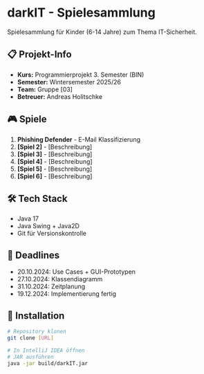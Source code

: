 # darkIT - Spielesammlung

Spielesammlung für Kinder (6-14 Jahre) zum Thema IT-Sicherheit.

## 📋 Projekt-Info
- **Kurs:** Programmierprojekt 3. Semester (BIN)
- **Semester:** Wintersemester 2025/26
- **Team:** Gruppe [03]
- **Betreuer:** Andreas Holitschke

## 🎮 Spiele
1. **Phishing Defender** - E-Mail Klassifizierung
2. **[Spiel 2]** - [Beschreibung]
3. **[Spiel 3]** - [Beschreibung]
4. **[Spiel 4]** - [Beschreibung]
5. **[Spiel 5]** - [Beschreibung]
6. **[Spiel 6]** - [Beschreibung]

## 🛠️ Tech Stack
- Java 17
- Java Swing + Java2D
- Git für Versionskontrolle

## 📅 Deadlines
- 20.10.2024: Use Cases + GUI-Prototypen
- 27.10.2024: Klassendiagramm
- 31.10.2024: Zeitplanung
- 19.12.2024: Implementierung fertig

## 🚀 Installation
```bash
# Repository klonen
git clone [URL]

# In IntelliJ IDEA öffnen
# JAR ausführen
java -jar build/darkIT.jar

